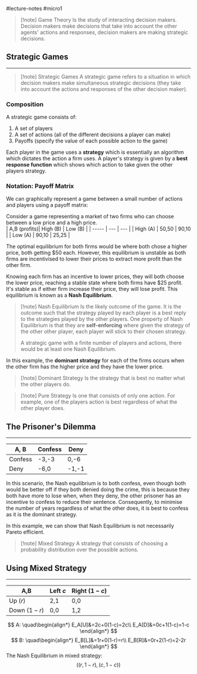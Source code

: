#lecture-notes #micro1 

> [!note] Game Theory 
> Is the study of interacting decision makers. Decision makers make decisions that take into account the other agents' actions and responses, decision makers are making strategic decisions.

## Strategic Games
---

> [!note] Strategic Games
> A strategic game refers to a situation in which decision makers make simultaneous strategic decisions (they take into account the actions and responses of the other decision maker). 

### Composition
A strategic game consists of: 
1. A set of players
2. A set of actions (all of the different decisions a player can make) 
3. Payoffs (specify the value of each possible action to the game) 

Each player in the game uses a **strategy** which is essentially an algorithm which dictates the action a firm uses. A player's strategy is given by a **best response function** which shows which action to take given the other players strategy. 

### Notation: Payoff Matrix
We can graphically represent a game between a small number of actions and players using a payoff matrix: 

Consider a game representing a market of two firms who can choose between a low price and a high price.  
| A,B (profits)| High (B)   | Low (B)   |
| ----- | --- | --- |
| High (A)  | 50,50    | 90,10     |
| Low  (A)  | 90,10    | 25,25   |

The optimal equilibrium for both firms would be where both chose a higher price, both getting $50 each. However, this equilibrium is unstable as both firms are incentivised to lower their prices to extract more profit than the other firm. 

Knowing each firm has an incentive to lower prices, they will both choose the lower price, reaching a stable state where both firms have $25 profit. It's stable as if either firm increase their price, they will lose profit. This equilibrium is known as a **Nash Equilibrium**. 

> [!note] Nash Equilibrium
> Is the likely outcome of the game. It is the outcome such that the strategy played by each player is a best reply to the strategies played by the other players. One property of Nash Equilibrium is that they are **self-enforcing** where given the strategy of the other other player, each player will stick to their chosen strategy.
> 
> A strategic game with a finite number of players and actions, there would be at least one Nash Equilibrium.

In this example, the **dominant strategy** for each of the firms occurs when the other firm has the higher price and they have the lower price. 

> [!note] Dominant Strategy
> Is the strategy that is best no matter what the other players do. 

> [!note] Pure Strategy 
> Is one that consists of only one action. For example, one of the players action is best regardless of what the other player does. 
> 

## The Prisoner's Dilemma
---
| A, B    | Confess | Deny  |
| ------- | ------- | ----- |
| Confess | -3,-3        | 0,-6  |
| Deny    | -6,0    | -1,-1 |

In this scenario, the Nash equilibrium is to both confess, even though both would be better off if they both denied doing the crime, this is because they both have more to lose when, when they deny, the other prisoner has an incentive to confess to reduce their sentence. Consequently, to minimise the number of years regardless of what the other does, it is best to confess as it is the dominant strategy. 

In this example, we can show that Nash Equilibrium is not necessarily Pareto efficient. 

> [!note] Mixed Strategy 
> A strategy that consists of choosing a probability distribution over the possible actions. 

## Using Mixed Strategy 
---
| A,B | Left $c$  | Right $(1-c)$  |
| --- | --- | --- |
| Up $(r)$  | 2,1    | 0,0  |
| Down $(1-r)$  | 0,0 | 1,2    |

$$
A: \quad\begin{align*}
E_A[U]&=2c+0(1-c)=2c\\
E_A[D]&=0c+1(1-c)=1-c
\end{align*}
$$
$$
B: \quad\begin{align*}
E_B[L]&=1r+0(1-r)=r\\
E_B[R]&=0r+2(1-r)=2-2r
\end{align*}
$$
The Nash Equilibrium in mixed strategy: 
$$
((r,1-r), (c,1-c))
$$
